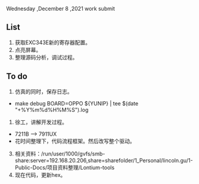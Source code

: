 Wednesday ,December 8 ,2021  work submit 
## List
1. 获取EXC343E新的寄存器配置。
2. 点亮屏幕。
3. 整理源码分析，调试过程。



## To do
1. 仿真的同时，保存日志。
- make debug BOARD=OPPO ${YUNIP} | tee $(date "+%Y%m%d%H%M%S").log
1. 徐工，讲解开发过程。
- 7211B --> 7911UX 
- 花时间整理下，代码流程框架。然后改写整个驱动。
3. 相关资料：/run/user/1000/gvfs/smb-share:server=192.168.20.206,share=sharefolder/1_Personal/lincoln.gu/1-Public-Docs/项目资料整理/Lontium-tools
4. 现在代码，更新hex。








